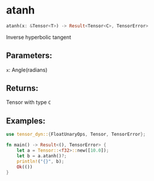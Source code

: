 # atanh
```rust
atanh(x: &Tensor<T>) -> Result<Tensor<C>, TensorError>
```
Inverse hyperbolic tangent
## Parameters:
`x`: Angle(radians)
## Returns:
Tensor with type `C`
## Examples:
```rust
use tensor_dyn::{FloatUnaryOps, Tensor, TensorError};

fn main() -> Result<(), TensorError> {
    let a = Tensor::<f32>::new([10.0]);
    let b = a.atanh()?;
    println!("{}", b);
    Ok(())
}
```